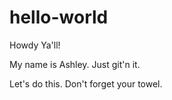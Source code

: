 # hello-world

Howdy Ya'll!

My name is Ashley. Just git'n it. 

Let's do this. Don't forget your towel.

